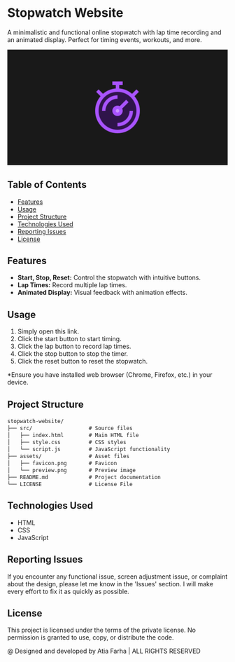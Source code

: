 # Stopwatch Website

A minimalistic and functional online stopwatch with lap time recording and an animated display. Perfect for timing events, workouts, and more. 

![Preview](preview.png)

## Table of Contents

- [Features](#features)
- [Usage](#usage)
- [Project Structure](#project-structure)
- [Technologies Used](#technologies-used)
- [Reporting Issues](#reporting-issues)
- [License](#license)

## Features

- **Start, Stop, Reset:** Control the stopwatch with intuitive buttons.
- **Lap Times:** Record multiple lap times.
- **Animated Display:** Visual feedback with animation effects.

## Usage

1. Simply open this link.
2. Click the start button to start timing.
3. Click the lap button to record lap times.
4. Click the stop button to stop the timer.
5. Click the reset button to reset the stopwatch.

*Ensure you have installed web browser (Chrome, Firefox, etc.) in your device.

## Project Structure

```plaintext
stopwatch-website/
├── src/                  # Source files
│   ├── index.html        # Main HTML file
│   ├── style.css         # CSS styles
│   └── script.js         # JavaScript functionality
├── assets/               # Asset files
│   ├── favicon.png       # Favicon
│   └── preview.png       # Preview image
├── README.md             # Project documentation
└── LICENSE               # License File
```

## Technologies Used

- HTML
- CSS
- JavaScript

## Reporting Issues

If you encounter any functional issue, screen adjustment issue, or complaint about the design, please let me know in the 'Issues' section. I will make every effort to fix it as quickly as possible.

## License

This project is licensed under the terms of the private license. No permission is granted to use, copy, or distribute the code.

@ Designed and developed by Atia Farha | ALL RIGHTS RESERVED